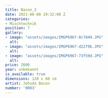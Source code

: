 ```yaml
---
title: Bacon_3
date: 2021-06-08 19:32:00 Z
categories:
- Mischtechnik
position: 7
gallery:
- image: "assets/images/IMGP6967-0c7849.JPG"
  alt: 
- image: "assets/images/IMGP6967-d2279b.JPG"
  alt: 
- image: "assets/images/IMGP6967-73f59d.JPG"
  alt: 
price: 2600
year: unbekannt
is_available: true
dimensions: 120 x 60 cm
artist: Jehuda Bacon
number: '0003'
---
```


